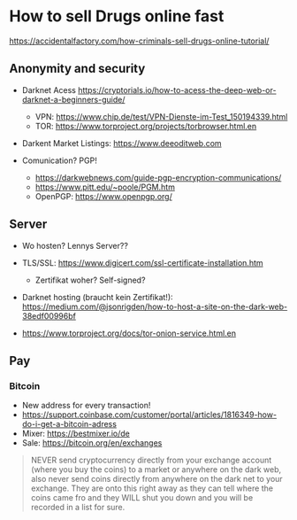 # How to sell Drugs online fast

<https://accidentalfactory.com/how-criminals-sell-drugs-online-tutorial/>

## Anonymity and security

- Darknet Acess
    <https://cryptorials.io/how-to-acess-the-deep-web-or-darknet-a-beginners-guide/>

    - VPN: <https://www.chip.de/test/VPN-Dienste-im-Test_150194339.html>
    - TOR: <https://www.torproject.org/projects/torbrowser.html.en>
- Darkent Market Listings: <https://www.deeoditweb.com>
- Comunication? PGP!
    - <https://darkwebnews.com/guide-pgp-encryption-communications/>
    - <https://www.pitt.edu/~poole/PGM.htm>
    - OpenPGP: <https://www.openpgp.org/>

## Server

- Wo hosten? Lennys Server??
- TLS/SSL: <https://www.digicert.com/ssl-certificate-installation.htm>
    - Zertifikat woher? Self-signed?
- Darknet hosting (braucht kein Zertifikat!): <https://medium.com/@jsonrigden/how-to-host-a-site-on-the-dark-web-38edf00996bf>

- <https://www.torproject.org/docs/tor-onion-service.html.en>

## Pay

### Bitcoin

- New address for every transaction!
- <https://support.coinbase.com/customer/portal/articles/1816349-how-do-i-get-a-bitcoin-adress>
- Mixer: <https://bestmixer.io/de>
- Sale: <https://bitcoin.org/en/exchanges>

> NEVER send cryptocurrency directly from your exchange account (where you buy the coins) to a market or anywhere on the dark web, also never send coins directly from anywhere on the dark net to your exchange. They are onto this right away as they can tell where the coins came fro and they WILL shut you down and you will be recorded in a list for sure.